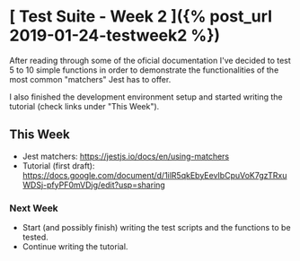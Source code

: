 # [ Test Suite - Week 2 ]({% post_url 2019-01-24-testweek2 %})

After reading through some of the oficial documentation I've decided to test 5 to 10 simple functions in order to demonstrate the functionalities of the most common "matchers" Jest has to offer.

I also finished the development environment setup and started writing the tutorial (check links under "This Week").

## This Week

- Jest matchers: https://jestjs.io/docs/en/using-matchers
- Tutorial (first draft): https://docs.google.com/document/d/1ilR5qkEbyEevIbCpuVoK7gzTRxuWDSj-pfyPF0mVDjg/edit?usp=sharing

### Next Week

- Start (and possibly finish) writing the test scripts and the functions to be tested.
- Continue writing the tutorial.
